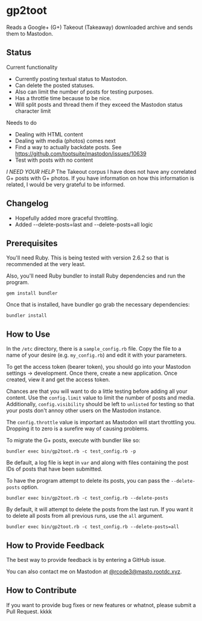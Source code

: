# gp2toot

Reads a Google+ (G+) Takeout (Takeaway) downloaded archive and sends them to Mastodon.

## Status

Current functionality

* Currently posting textual status to Mastodon.
* Can delete the posted statuses.
* Also can limit the number of posts for testing purposes.
* Has a throttle time because to be nice.
* Will split posts and thread them if they exceed the Mastodon status character limit

Needs to do

* Dealing with HTML content
* Dealing with media (photos) comes next
* Find a way to actually backdate posts. See https://github.com/tootsuite/mastodon/issues/10639
* Test with posts with no content

*I NEED YOUR HELP* The Takeout corpus I have does not have any correlated G+ posts with G+ photos. If you have information on how this information is related, I would be very grateful to be informed.

## Changelog

* Hopefully added more graceful throttling.
* Added --delete-posts=last and --delete-posts=all logic

## Prerequisites

You'll need Ruby. This is being tested with version 2.6.2 so that is recommended at the very least.

Also, you'll need Ruby bundler to install Ruby dependencies and run the program.

~~~
gem install bundler
~~~

Once that is installed, have bundler go grab the necessary dependencies:

~~~
bundler install
~~~

## How to Use

In the `/etc` directory, there is a `sample_config.rb` file. Copy the file to a name of your desire (e.g. `my_config.rb`) and edit it with your parameters.

To get the access token (bearer token), you should go into your Mastodon settings -> development. Once there, create a new application. Once created, view it and get the access token.

Chances are that you will want to do a little testing before adding all your content. Use the `config.limit` value to limit the number of posts and media. Additionally, `config.visibility` should be left to `unlisted` for testing so that your posts don't annoy other users on the Mastodon instance.

The `config.throttle` value is important as Mastodon will start throttling you. Dropping it to zero is a surefire way of causing problems.

To migrate the G+ posts, execute with bundler like so:

~~~
bundler exec bin/gp2toot.rb -c test_config.rb -p
~~~

Be default, a log file is kept in `var` and along with files containing the post IDs of posts that have been submitted.

To have the program attempt to delete its posts, you can pass the `--delete-posts` option.

~~~
bundler exec bin/gp2toot.rb -c test_config.rb --delete-posts
~~~

By default, it will attempt to delete the posts from the last run. If you want it to delete all posts from all previous runs, use the `all` argument.

~~~
bundler exec bin/gp2toot.rb -c test_config.rb --delete-posts=all
~~~

## How to Provide Feedback

The best way to provide feedback is by entering a GitHub issue.

You can also contact me on Mastodon at [@rcode3@masto.rootdc.xyz](https://masto.rootdc.xyz/@rcode3).

## How to Contribute

If you want to provide bug fixes or new features or whatnot, please submit a Pull Request.
kkkk
